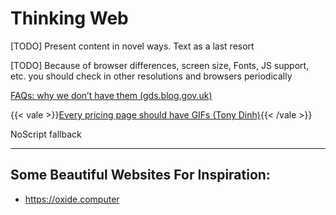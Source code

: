 # Thinking Web

[TODO] Present content in novel ways. Text as a last resort

[TODO] Because of browser differences, screen size, Fonts, JS support, etc. you should check in other resolutions and browsers periodically

[FAQs: why we don’t have them (gds.blog.gov.uk)](https://gds.blog.gov.uk/2013/07/25/faqs-why-we-dont-have-them/)

{{< vale >}}[Every pricing page should have GIFs (Tony Dinh)](https://tdinh.notion.site/Every-pricing-page-should-have-GIFs-e74d6d363d4c4d33b5ff754452f7ab96){{< /vale >}}

NoScript fallback

---

## Some Beautiful Websites For Inspiration:

* https://oxide.computer

  